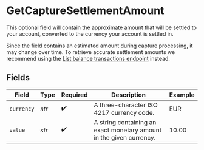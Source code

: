 # GetCaptureSettlementAmount

This optional field will contain the approximate amount that will be settled to your account, converted to the
currency your account is settled in.

Since the field contains an estimated amount during capture processing, it may change over time. To retrieve
accurate settlement amounts we recommend using the [List balance transactions endpoint](list-balance-transactions)
instead.


## Fields

| Field                                                               | Type                                                                | Required                                                            | Description                                                         | Example                                                             |
| ------------------------------------------------------------------- | ------------------------------------------------------------------- | ------------------------------------------------------------------- | ------------------------------------------------------------------- | ------------------------------------------------------------------- |
| `currency`                                                          | *str*                                                               | :heavy_check_mark:                                                  | A three-character ISO 4217 currency code.                           | EUR                                                                 |
| `value`                                                             | *str*                                                               | :heavy_check_mark:                                                  | A string containing an exact monetary amount in the given currency. | 10.00                                                               |